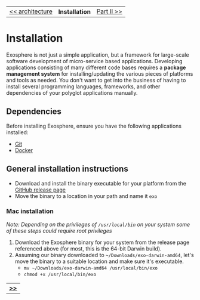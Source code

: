 <table>
  <tr>
    <td><a href="02_architecture.md">&lt;&lt; architecture</a></td>
    <th>Installation</th>
    <td><a href="../part_2/readme.md">Part II &gt;&gt;</a></td>
  </tr>
</table>


# Installation

Exosphere is not just a simple application,
but a framework for large-scale software development of micro-service based applications.
Developing applications consisting of many different code bases requires
a __package management system__ for installing/updating the various pieces of platforms and tools as needed.
  You don't want to get into the business of having to install several programming languages,
  frameworks, and other dependencies of your polyglot applications manually.

## Dependencies

Before installing Exosphere, ensure you have the following applications installed:
 * [Git](https://git-scm.com)
 * [Docker](https://www.docker.com)

## General installation instructions

* Download and install the binary executable for your platform from the 
[GitHub release page](https://github.com/Originate/exosphere/releases/latest)
* Move the binary to a location in your path and name it `exo`

### Mac installation

_Note: Depending on the privileges of `/usr/local/bin` on your system 
some of these steps could require root privileges_

1. Download the Exosphere binary for your system from the release page referenced above 
   (for most, this is the 64-bit Darwin build).
2. Assuming our binary downloaded to `~/Downloads/exo-darwin-amd64`, 
let's move the binary to a suitable location and make sure it's executable.
   * `mv ~/Downloads/exo-darwin-amd64 /usr/local/bin/exo`
   * `chmod +x /usr/local/bin/exo`


<table>
  <tr>
    <td><a href="../part_2/readme.md"><b>&gt;&gt;</b></td>
  </tr>
</table>
